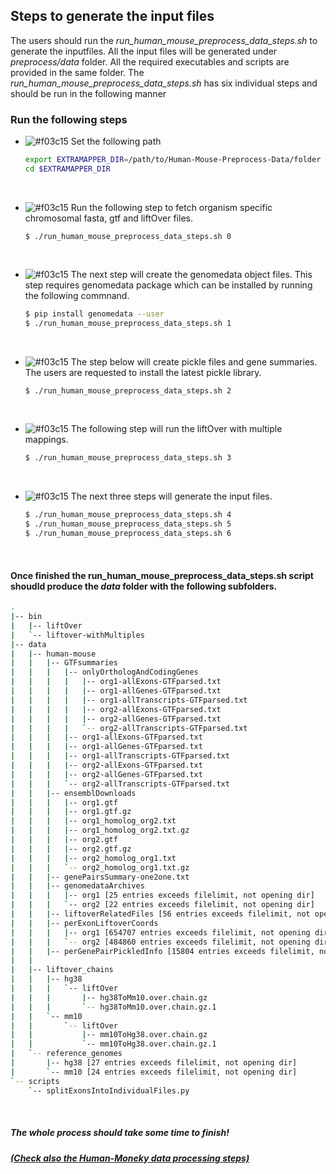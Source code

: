 ## Steps to generate the input files
The users should run the _run_human_mouse_preprocess_data_steps.sh_ to generate the inputfiles. All the input files will be generated under _preprocess/data_ folder. All the required executables and scripts are provided in the same folder. The _run_human_mouse_preprocess_data_steps.sh_ has six individual steps and should be run in the following manner 

### Run the following steps 

 - ![#f03c15](https://via.placeholder.com/15/f03c15/000000?text=+) Set the following path <br>
   
    ```bash
    export EXTRAMAPPER_DIR=/path/to/Human-Mouse-Preprocess-Data/folder
    cd $EXTRAMAPPER_DIR
    ```
   <br>
 - ![#f03c15](https://via.placeholder.com/15/f03c15/000000?text=+) Run the following step to fetch organism specific chromosomal fasta, gtf and liftOver files. <br>
   
    ```batch
    $ ./run_human_mouse_preprocess_data_steps.sh 0
    ```
    <br>
 - ![#f03c15](https://via.placeholder.com/15/f03c15/000000?text=+) The next step will create the genomedata object files. This step requires genomedata package which can be installed by running the following commnand. <br>
    
    ```bash
    $ pip install genomedata --user
    $ ./run_human_mouse_preprocess_data_steps.sh 1
    ```
    <br>
 - ![#f03c15](https://via.placeholder.com/15/f03c15/000000?text=+) The step below will create pickle files and gene summaries. The users are requested to install the latest pickle library. <br>
    
    ```bash
    $ ./run_human_mouse_preprocess_data_steps.sh 2
    ```
    <br>
 - ![#f03c15](https://via.placeholder.com/15/f03c15/000000?text=+) The following step will run the liftOver with multiple mappings. <br>
    
    ```bash
    $ ./run_human_mouse_preprocess_data_steps.sh 3
    ```
    <br>
 - ![#f03c15](https://via.placeholder.com/15/f03c15/000000?text=+) The next three steps will generate the input files. <br>
    
    ```bash
    $ ./run_human_mouse_preprocess_data_steps.sh 4
    $ ./run_human_mouse_preprocess_data_steps.sh 5
    $ ./run_human_mouse_preprocess_data_steps.sh 6
    ```
    <br>

#### Once finished the run_human_mouse_preprocess_data_steps.sh script shoudld produce the _data_ folder with the following subfolders.<br>

```bash 
.
|-- bin
|   |-- liftOver
|   `-- liftover-withMultiples
|-- data
|   |-- human-mouse
|   |   |-- GTFsummaries
|   |   |   |-- onlyOrthologAndCodingGenes
|   |   |   |   |-- org1-allExons-GTFparsed.txt
|   |   |   |   |-- org1-allGenes-GTFparsed.txt
|   |   |   |   |-- org1-allTranscripts-GTFparsed.txt
|   |   |   |   |-- org2-allExons-GTFparsed.txt
|   |   |   |   |-- org2-allGenes-GTFparsed.txt
|   |   |   |   `-- org2-allTranscripts-GTFparsed.txt
|   |   |   |-- org1-allExons-GTFparsed.txt
|   |   |   |-- org1-allGenes-GTFparsed.txt
|   |   |   |-- org1-allTranscripts-GTFparsed.txt
|   |   |   |-- org2-allExons-GTFparsed.txt
|   |   |   |-- org2-allGenes-GTFparsed.txt
|   |   |   `-- org2-allTranscripts-GTFparsed.txt
|   |   |-- ensemblDownloads
|   |   |   |-- org1.gtf
|   |   |   |-- org1.gtf.gz
|   |   |   |-- org1_homolog_org2.txt
|   |   |   |-- org1_homolog_org2.txt.gz
|   |   |   |-- org2.gtf
|   |   |   |-- org2.gtf.gz
|   |   |   |-- org2_homolog_org1.txt
|   |   |   `-- org2_homolog_org1.txt.gz
|   |   |-- genePairsSummary-one2one.txt
|   |   |-- genomedataArchives
|   |   |   |-- org1 [25 entries exceeds filelimit, not opening dir]
|   |   |   `-- org2 [22 entries exceeds filelimit, not opening dir]
|   |   |-- liftoverRelatedFiles [56 entries exceeds filelimit, not opening dir]
|   |   |-- perExonLiftoverCoords
|   |   |   |-- org1 [654707 entries exceeds filelimit, not opening dir]
|   |   |   `-- org2 [484860 entries exceeds filelimit, not opening dir]
|   |   |-- perGenePairPickledInfo [15804 entries exceeds filelimit, not opening dir]
|   |   
|   |-- liftover_chains
|   |   |-- hg38
|   |   |   `-- liftOver
|   |   |       |-- hg38ToMm10.over.chain.gz
|   |   |       `-- hg38ToMm10.over.chain.gz.1
|   |   `-- mm10
|   |       `-- liftOver
|   |           |-- mm10ToHg38.over.chain.gz
|   |           `-- mm10ToHg38.over.chain.gz.1
|   `-- reference_genomes
|       |-- hg38 [27 entries exceeds filelimit, not opening dir]
|       `-- mm10 [24 entries exceeds filelimit, not opening dir]
`-- scripts
    `-- splitExonsIntoIndividualFiles.py
```
<br>

##### The whole process should take some time to finish!
##### [(Check also the Human-Moneky data processing steps)](https://github.com/ay-lab/ExTraMapper/tree/master/Human-Monkey-Processed-Data)
